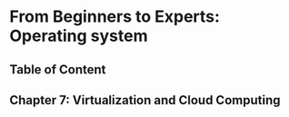# From Beginners to Experts: Operating system
## Table of Content
## Chapter 7: Virtualization and Cloud Computing
